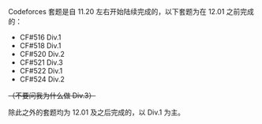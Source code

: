Codeforces 套题是自 11.20 左右开始陆续完成的，以下套题为在 12.01 之前完成的：

- CF#516 Div.1
- CF#518 Div.1
- CF#520 Div.2
- CF#521 Div.3
- CF#522 Div.1
- CF#524 Div.2

~~（不要问我为什么做 Div.3）~~

除此之外的套题均为 12.01 及之后完成的，以 Div.1 为主。

